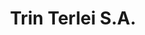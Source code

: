 ---
title: "Trin Terlei S.A."
url: /ciudad-autonoma-de-buenos-aires/trin-terlei-s-a/
shop: Autoteile
---